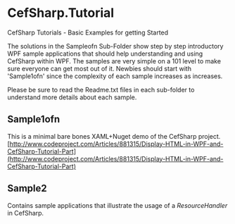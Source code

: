 # CefSharp.Tutorial
CefSharp Tutorials - Basic Examples for getting Started

The solutions in the Sample<m>ofn Sub-Folder show step by step introductory WPF sample applications that should help understanding and using CefSharp within WPF. The samples are very simple on a 101 level to make sure everyone can get most out of it. Newbies should start with 'Sample1ofn' since the complexity of each sample increases as <m> increases.

Please be sure to read the Readme.txt files in each sub-folder to understand more details about each sample.

## Sample1ofn

This is a minimal bare bones XAML+Nuget demo of the CefSharp project.
[http://www.codeproject.com/Articles/881315/Display-HTML-in-WPF-and-CefSharp-Tutorial-Part](http://www.codeproject.com/Articles/881315/Display-HTML-in-WPF-and-CefSharp-Tutorial-Part)

## Sample2

Contains sample applications that illustrate the usage of a *ResourceHandler* in CefSharp.
